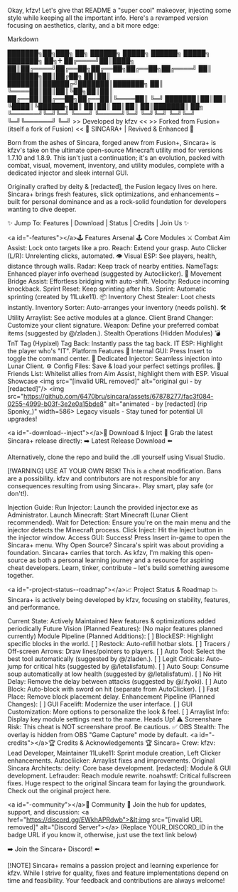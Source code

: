 Okay, kfzv! Let's give that README a "super cool" makeover, injecting some style while keeping all the important info. Here's a revamped version focusing on aesthetics, clarity, and a bit more edge:

Markdown

███████╗██╗███╗   ██╗ ██████╗ █████╗ ██████╗  █████╗ ███████╗   ██╗➕
██╔════╝██║████╗  ██║██╔════╝██╔══██╗██╔══██╗██╔══██╗██╔════╝   ██║
███████╗██║██╔██╗ ██║██║     ███████║██████╔╝███████║███████╗   ██║
╚════██║██║██║╚██╗██║██║     ██╔══██║██╔══██╗██╔══██║╚════██║   ╚═╝
███████║██║██║ ╚████║╚██████╗██║  ██║██║  ██║██║  ██║███████║   ██╗
╚══════╝╚═╝╚═╝  ╚═══╝ ╚═════╝╚═╝  ╚═╝╚═╝  ╚═╝╚═╝  ╚═╝╚══════╝   ╚═╝
                     >> Developed by kfzv <<
          >> Forked from Fusion+ (itself a fork of Fusion) <<
🚀 SINCARA+ | Revived & Enhanced 🚀

Born from the ashes of Sincara, forged anew from Fusion+, Sincara+ is kfzv's take on the ultimate open-source Minecraft utility mod for versions 1.7.10 and 1.8.9. This isn't just a continuation; it's an evolution, packed with combat, visual, movement, inventory, and utility modules, complete with a dedicated injector and sleek internal GUI.

Originally crafted by deity & [redacted], the Fusion legacy lives on here. Sincara+ brings fresh features, slick optimizations, and enhancements – built for personal dominance and as a rock-solid foundation for developers wanting to dive deeper.

✨ Jump To: Features | Download | Status | Credits | Join Us ✨

&lt;a id="-features">&lt;/a>🕹️ Features Arsenal 🕹️
Core Modules
⚔️ Combat
Aim Assist: Lock onto targets like a pro.
Reach: Extend your grasp.
Auto Clicker (L/R): Unrelenting clicks, automated.
👁️ Visual
ESP: See players, health, distance through walls.
Radar: Keep track of nearby entities.
NameTags: Enhanced player info overhead (suggested by Autocliicker).
🏃 Movement
Bridge Assist: Effortless bridging with auto-shift.
Velocity: Reduce incoming knockback.
Sprint Reset: Keep sprinting after hits.
Sprint: Automatic sprinting (created by 11Luke11).
📦 Inventory
Chest Stealer: Loot chests instantly.
Inventory Sorter: Auto-arranges your inventory (needs polish).
🛠️ Utility
Arraylist: See active modules at a glance.
Client Brand Changer: Customize your client signature.
Weapon: Define your preferred combat items (suggested by @/zladen.).
Stealth Operations (Hidden Modules)
💣 TnT Tag (Hypixel)
Tag Back: Instantly pass the tag back.
IT ESP: Highlight the player who's "IT".
Platform Features
🎨 Internal GUI: Press Insert to toggle the command center.
💉 Dedicated Injector: Seamless injection into Lunar Client.
⚙️ Config Files: Save & load your perfect settings profiles.
🤝 Friends List: Whitelist allies from Aim Assist, highlight them with ESP.
Visual Showcase
&lt;img src="[invalid URL removed]" alt="original gui - by [redacted]"/>
&lt;img src="https://github.com/6470bru/sincara/assets/67878277/fac3f084-0255-4999-b03f-3e2e0a15bde8" alt="animated - by [redacted] (rip Sponky_)" width=586>
Legacy visuals - Stay tuned for potential UI upgrades!

&lt;a id="-download--inject">&lt;/a>🚀 Download & Inject 🚀
Grab the latest Sincara+ release directly:
➡️ Latest Release Download ⬅️

Alternatively, clone the repo and build the .dll yourself using Visual Studio.

[!WARNING]
USE AT YOUR OWN RISK! This is a cheat modification. Bans are a possibility. kfzv and contributors are not responsible for any consequences resulting from using Sincara+. Play smart, play safe (or don't!).

Injection Guide:
Run Injector: Launch the provided injector.exe as Administrator.
Launch Minecraft: Start Minecraft (Lunar Client recommended).
Wait for Detection: Ensure you're on the main menu and the injector detects the Minecraft process.
Click Inject: Hit the Inject button in the injector window.
Access GUI: Success! Press Insert in-game to open the Sincara+ menu.
Why Open Source?
Sincara's spirit was about providing a foundation. Sincara+ carries that torch. As kfzv, I'm making this open-source as both a personal learning journey and a resource for aspiring cheat developers. Learn, tinker, contribute – let's build something awesome together.

&lt;a id="-project-status--roadmap">&lt;/a>📈 Project Status & Roadmap 📉
Sincara+ is actively being developed by kfzv, focusing on stability, features, and performance.

Current State:
Actively Maintained
New features & optimizations added periodically
Future Vision (Planned Features):
(No major features planned currently)
Module Pipeline (Planned Additions):
[ ] BlockESP: Highlight specific blocks in the world.
[ ] Restock: Auto-refill hotbar slots.
[ ] Tracers / Off-screen Arrows: Draw lines/pointers to players.
[ ] Auto Tool: Select the best tool automatically (suggested by @/zladen.).
[ ] Legit Criticals: Auto-jump for critical hits (suggested by @/letalisfatum).
[ ] Auto Soup: Consume soup automatically at low health (suggested by @/letalisfatum).
[ ] No Hit Delay: Remove the delay between attacks (suggested by @/.fyoki).
[ ] Auto Block: Auto-block with sword on hit (separate from AutoClicker).
[ ] Fast Place: Remove block placement delay.
Enhancement Pipeline (Planned Changes):
[ ] GUI Facelift: Modernize the user interface.
[ ] GUI Customization: More options to personalize the look & feel.
[ ] Arraylist Info: Display key module settings next to the name.
Heads Up!
⚠️ Screenshare Risk: This cheat is NOT screenshare proof. Be cautious.
✅ OBS Stealth: The overlay is hidden from OBS "Game Capture" mode by default.
&lt;a id="-credits">&lt;/a>🏆 Credits & Acknowledgements 🏆
Sincara+ Crew:
kfzv: Lead Developer, Maintainer
11Luke11: Sprint module creation, Left Clicker enhancements.
Autocliicker: Arraylist fixes and improvements.
Original Sincara Architects:
deity: Core base development.
[redacted]: Module & GUI development.
Lefrauder: Reach module rewrite.
noahswtf: Critical fullscreen fixes.
Huge respect to the original Sincara team for laying the groundwork. Check out the original project here.

&lt;a id="-community">&lt;/a>💬 Community 💬
Join the hub for updates, support, and discussion:
&lt;a href="https://discord.gg/EWkhAPRdwb">&lt;img src="[invalid URL removed]" alt="Discord Server">&lt;/a>
(Replace YOUR_DISCORD_ID in the badge URL if you know it, otherwise, just use the text link below)

➡️ Join the Sincara+ Discord! ⬅️

[!NOTE]
Sincara+ remains a passion project and learning experience for kfzv. While I strive for quality, fixes and feature implementations depend on time and feasibility. Your feedback and contributions are always welcome!
